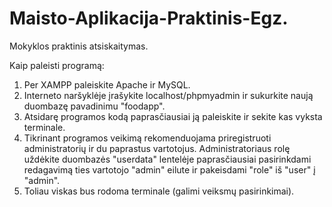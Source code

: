 # Maisto-Aplikacija-Praktinis-Egz.
Mokyklos praktinis atsiskaitymas.

Kaip paleisti programą:
1. Per XAMPP paleiskite Apache ir MySQL.
2. Interneto naršyklėje įrašykite localhost/phpmyadmin ir sukurkite naują duombazę pavadinimu "foodapp".
3. Atsidarę programos kodą paprasčiausiai ją paleiskite ir sekite kas vyksta terminale.
4. Tikrinant programos veikimą rekomenduojama priregistruoti administratorių ir du paprastus vartotojus. Administratoriaus rolę uždėkite duombazės "userdata" lentelėje paprasčiausiai pasirinkdami redagavimą ties vartotojo "admin" eilute ir pakeisdami "role" iš "user" į "admin".
5. Toliau viskas bus rodoma terminale (galimi veiksmų pasirinkimai).
